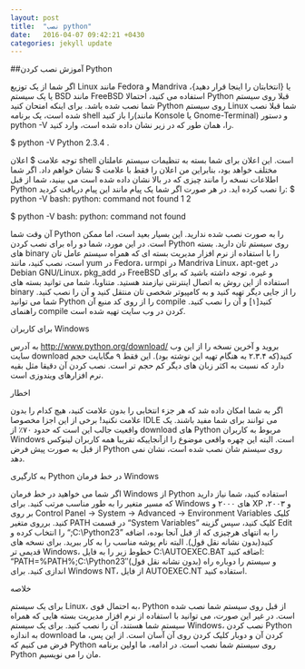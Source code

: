 ```yaml
---
layout: post
title:  "نصب python"
date:   2016-04-07 09:42:21 +0430
categories: jekyll update
---
```

##آموزش نصب کردن Python


اگر شما از یک توزیع Linux مانند Fedora و Mandriva یا {انتخابتان را اینجا قرار دهید}، یا یک سیستم BSD مانند FreeBSD استفاده می کنید، احتمالا Python قبلا روی سیستم شما نصب شده باشد. برای اینکه امتحان کنید Python روی سیستم Linux شما قبلا نصب شده است، یک برنامه shell را باز کنید(مانند Konsole یا Gnome-Terminal) و دستور python -V را، همان طور که در زیر نشان داده شده است، وارد کنید.

$ python -V Python 2.3.4 .

توجه علامت $ اعلان shell است. این اعلان برای شما بسته به تنظیمات سیستم عاملتان مختلف خواهد بود، بنابراین من اعلان را فقط با علامت $ نشان خواهم داد. اگر شما اطلاعات نسخه را مانند چیزی که در بالا نشان داده شده است می بینید، شما از قبل Python را نصب کرده اید. در هر صورت اگر شما یک پیام مانند این پیام دریافت کردید:
$ python -V
bash: python: command not found
1
2
	
$ python -V
bash: python: command not found

آن وقت شما Python را به صورت نصب شده ندارید. این بسیار بعید است، اما ممکن است. در این مورد، شما دو راه برای نصب کردن Python روی سیستم تان دارید. بسته های binary را با استفاده از نرم افزار مدیریت بسته ای که همراه سیستم عامل تان است، نصب کنید، مانند yum در Fedora، urmpi در Mandriva Linux، apt-get در Debian GNU/Linux، pkg_add در FreeBSD و غیره. توجه داشته باشید که برای استفاده از این روش به اتصال اینترنتی نیازمند هستید. متناوبا، شما می توانید بسته های binary را از جایی دیگر تهیه کنید و به کامپیوتر شخصی تان منتقل کنید و آن را نصب کنید. شما می توانید Python را از روی کد منبع آن compile کنید[۱] و آن را نصب کنید. راهنمای compile کردن در وب سایت تهیه شده است.

برای کاربران Windows

به آدرس http://www.python.org/download/ بروید و آخرین نسخه را از این وب سایت download کنید(که ۲.۳.۴ به هنگام تهیه این نوشته بود). این فقط ۹ مگابایت حجم دارد که نسبت به اکثر زبان های دیگر کم حجم تر است. نصب کردن آن دقیقا مثل بقیه نرم افزارهای ویندوزی است.

اخطار

اگر به شما امکان داده شد که هر جزء انتخابی را بدون علامت کنید، هیچ کدام را بدون علامت نکنید! برخی از این اجزا مخصوصا IDLE می توانند برای شما مفید باشند. یک واقعیت جالب این است که حدود ۷۰٪ از download های Python مربوط به کاربران Windows است. البته این چهره واقعی موضوع را ازآنجاییکه تقریبا همه کاربران لینوکس از قبل به صورت پیش فرض Python روی سیستم شان نصب شده است، نشان نمی دهد.

به کارگیری Python در خط فرمان Windows

اگر شما می خواهید در خط فرمان Windows از Python استفاده کنید، شما نیاز دارید که مسیر متغیر را به طور مناسب مرتب کنید. برای Windows های ۲۰۰۰ و XP و ۲۰۰۳، بر روی Control Panel -> System -> Advanced -> Environment Variables کلیک کنید. برروی متغیر PATH در قسمت “System Variables” کلیک کنید، سپس گزینه Edit را انتخاب کرده و “;C:\Python23” را به انتهای هرچیزی که از قبل آنجا بوده، اضافه کنید(بدون نشانه نقل قول). البته نام پوشه مناسب را به کار ببرید. برای نسخه های قدیمی تر Windows، خطوط زیر را به فایل C:\AUTOEXEC.BAT اضافه کنید: “PATH=%PATH%;C:\Python23″(بدون نشانه نقل قول) و سیستم را دوباره راه اندازی کنید. برای Windows NT، از فایل AUTOEXEC.NT استفاده کنید.

خلاصه

برای یک سیستم Linux، به احتمال قوی، Python از قبل روی سیستم شما نصب شده است. در غیر این صورت، می توانید با استفاده از نرم افزار مدیریت بسته هایی که همراه سیستم شما هستند، آن را نصب کنید. برای یک سیستم Windows، نصب کردن Python به اندازه download کردن آن و دوبار کلیک کردن روی آن آسان است. از این پس، ما فرض می کنیم که Python روی سیستم شما نصب است. در ادامه، ما اولین برنامه Python مان را می نویسیم.